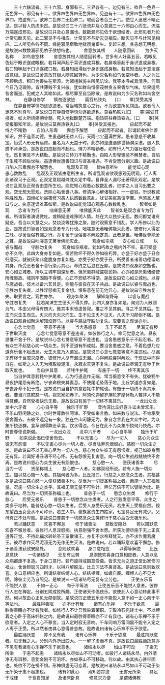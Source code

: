 <!-- { "loadSidebar": true } -->
　　三十六駃流者。三十六邪。身邪有三。三界各有一。边见有三。欲界一色界一无色界一。邪见有十二。欲界四色界四无色界四。见盗有十二。欲界四色界四无色界四。戒盗有六。欲界二色界二无色界二。取而合者合三十六。使世人迷惑不睹正见。是以智人防虑未然。是故说曰三十六驶流并及心意漏三十六邪由心而生。流溢万端遂成邪见。是故说曰并及心意漏也。数数漏邪见依于欲想结者。此邪见者乃论计常见断灭见。此二邪见不与相应。计常见不与断灭见相应。断灭见不与计常见相应。二人所见各各不同。缘是邪见牵致地狱饿鬼畜生。复起三想。贪恚想无明想。是故说曰数数漏邪见依于欲想结也。
　　舍意放其根　　人随意回转
　　为少灭名称　　如鸟舍空林
　　舍意放其根人随意回转者。世多有人好喜五音。若眼见色起于眼识遂成眼根。若耳闻声起于耳识遂成耳根。若鼻嗅香起于鼻识遂或鼻根。若口知味起于口识遂成口根。若身知细滑起于身识遂成身根。若意知法起于意法遂成意根。是故说曰舍意放其根人随意回转也。为少灭名称如鸟舍空林者。人之为过不顾后虑。积日为善失在斯须。为诸檀越施主所见讥论。我等本呼戒具清净。何图今日乃见瑕隙。皆共薄贱不复兴敬。犹如群鸟恒宿茂林贪五果香华气味。华果适尽各舍而逝。犯戒之人其喻如此。福尽罪至自当除散。是故说曰为少灭名称如鸟舍空林。
　　在静自修学　　慎勿逐欲迹
　　莫吞热铁丸　　[口　　睪]哭受其报
　　在静自修学慎勿逐欲迹者。常当端执意心之行。不为欲意所见钩连。欲者令人迷惑不别尊卑。是故说曰在静自修学慎勿逐欲迹也。莫吞热铁丸[口　　睪]哭受其报者。如火所烧痛彻骨髓。死入地狱酸楚万端。抱热铜柱吞热铁丸。[口　　睪]哭受报靡知所诉。是故说曰莫吞热铁丸[口　　睪]哭受其报也。
　　应起而不起　　恃力不精勤
　　自陷人形卑　　懈怠不解慧
　　应起而不起者。形谓起者佛伴善知识。然不造善功德。生虽遇时无益人行。天雨七宝遍满世界。愚者意惑不收其宝。恒受人形无有远虑。虽名为人无益于时。此亦如是遭遇佛世畅演深法。愚人执惑不肯承受。是故说曰应起而不起也。恃力不精勤者。如有行人气力强壮堪任受化。然复懈怠不大精勤。是故说曰恃力不精勤也。自陷人形卑懈怠不解慧者。自陷于生死不顾后世殃。虽遭佛世遭善知识与贤圣相遇。不肯受慧分别义趣。是故说曰自陷人形卑懈怠不解慧也。
　　乱观及正观　　皆由意所生
　　能觉知心观　　愚心数数乱
　　乱观及正观皆由意所生者。所谓乱观者欲观恚观无明观。行人离此诸观习于正观。正观定意超越殊胜众定中尊。自非圣人漏尽无著得此观定。是故说曰乱观及正观皆由意所生也。能觉知心观愚心数数乱者。进学之人当习出要之观。空无想无愿观。洗除心垢舍世八事。修清净心解诸相好。一一虚寂。所说教诫殊胜难及。四谛如尔昼夜修习愚人执惑数数意乱。犹甘美浆愚谓辛苦。岂须圣人擘口与之。执意迷误难革如斯。是故说曰能觉知心观愚心数数乱也。
　　智者如是观　　念者专为行
　　咄嗟意无著　　唯佛能灭此
　　智者如是观念者专为行者。所谓智者演说微吐。或畅疑遣难豫明人情。处在大众独步无侣。数问郡党谁有疑惑。吾当以大慧之火。焚烧汝等犹豫之聚。随时观察意不错乱。学人所修以此为业。是故说曰智者如是观念者专为行也。咄嗟意无著唯佛能灭此者。彼修行人得定三昧。尽舍世俗有漏之行。亦复舍于世俗善本解脱定意。此者是谁。唯佛世尊能舍之耳。是故说曰咄嗟意无著唯佛能灭此。
　　观身如空瓶　　安心如立城
　　以睿与魔战　　守胜勿复失
　　观身如空瓶者。犹如朽故之瓶内外不牢。虽可受盛亦不久停。此四大身亦复如是。恒苦败坏不得久停如彼朽弊。亦盛于好亦盛于丑会归磨灭。就彼灰聚此危脆身亦复如是。亦受于好亦受于丑。所受善者诸善功德璎珞其身。所受恶者舍于善行染污其心。命终之后浪在丘冢。是故说曰观身如空瓶也。安心如立城者。所以立城牢固深堑者。但厌患群贼盗窃民物。心亦如是厌患诸结使所缠裹故。城则牢固贼不得便。心正不邪结不得便。是故说曰安心如立城也。以睿与魔战者。伎术以备六艺具足。则能与彼自在天子共战。是故说曰以睿与魔战也。守胜勿复失者。以胜淫怒痴无复余想。恒系意在前无他异心。是故说曰守胜勿复失。取要言之。观世亦尔。
　　观身如聚沫　　解知焰野马
　　以睿与魔战　　守胜勿复失
　　犹若聚沫生生便灭不得久停。此四大身亦复如是。聚则为人散则为气。本由父母得有四大。推其本末皆虚皆寂。推之不见其前。寻之不见其后。生生而灭生生而生。灭灭而灭灭灭而生。生不见生灭不见灭。凡夫所习颠倒不寤。是故说曰观身如聚沫解知焰野马。以睿与魔战守胜勿复失。取要言之观世亦尔。
　　心念七觉意　　等意不差违
　　当舍愚惑意　　乐于不起忍
　　尽漏无有秽　　于世取灭度
　　心念七觉意等意不差违者。如彼修行之人。修习觉意之法。昼夜思惟不舍于怀。是故说曰心念七觉意等意不差违也。当舍愚惑意乐于不起忍者。若有众生不起慈心向一切众生。则不至道有所成就。要当舍愚惑之意。不着色想乃应道真乐舍不起法忍。无生灭意乃入道室。是故说曰心念七觉意等意不差违也。尽漏无有秽于世取灭度者。彼修行人尽有漏成无漏。心得解脱睿得解脱。于现法中而得自在。如斯之人入无为境取般泥洹。永寂永灭更不复生。是故说曰尽漏无有秽于世取灭度也。
　　当自护其意　　若牦牛护尾
　　有施于一切　　终不离其乐
　　当自护其意若牦牛护尾者。心为行道造作无端。常当摄意使不有失。犹彼牦牛昼夜护尾恐有断绝。宁丧命根失其妻息。不使尾毛坠落于地。比丘学道亦复如是。宁丧身命不犯于戒。是故说曰当自护其意若牦牛护尾也。有施于一切终不离其乐者。要当兴意愍慈一切。视怨家如赤子。阿须伦迦留罗旃陀罗摩休勒人若非人不能得其便。自然受福快乐无极。是故说曰有施于一切终不离其乐。
　　一龙出众龙　　龙中六牙者
　　心心自平等　　独乐于旷野
　　昔拘深比丘好喜斗讼未曾欢乐。不乐山野闲静之处。尔时世尊数往呵谏。不受如来言教。如来数与说法。不肯承受便舍而去。去彼不远见有一象。独在空山闲静无为。象自念言我在大众中时。为众象所挠逐群。食草则得弊恶草食。饮水得浊。今日在此不为众象所挠何乃快哉。尔时世尊便说斯偈。
　　一龙出众龙　　龙中六牙者
　　心心自平等　　独乐于旷野
　　如来说此偈已便舍而去。
　　不以无害心　　尽为一切人
　　慈心为众生　　彼无有怨恨
　　不以无害心尽为一切人者。尽当除弃怨憎恨心。慈愍一切众生之类。是故说曰不以无害心尽为一切人也。慈心为众生彼无有怨恨者。视己如彼身而无有异。若闻好语丑语不经心怀。无有怨恨无复害意。向一切众生战战兢兢终不舍离。是故说曰慈心为众生彼无有怨恨也。
　　慈心愍一人　　便获诸善本
　　尽当为一切　　贤圣称福上
　　慈心愍一人者。如佛契经所说。若有人施一切众生。加以慈心施一人者。其福何者为多。比丘报曰。行慈之人愍念众生者。其福甚多是故说曰慈心愍一人便获诸善本也。尽当为一切贤圣称福上者。惠施一人其福难量。况施一切众生之类乎。其福无限无量不可称计。巨亿万倍不可以譬喻为比。是故说曰。尽当为一切贤圣称福上也。
　　普慈于一切　　愍念众生类
　　修行于慈心　　后受无极乐
　　普慈于一切愍念众生类者。人之行慈发意平等。众生之类多于地种。能普慈心愍一切众生者。后受人身受乐无厌。若生天上受福自然。视东望西玉女营从不可称计。若生人中。豪族富贵生四姓家。七宝具足无有减少。父母真正不处卑贱。是故说曰普慈于一切愍念众生类修行于慈心后受无极乐也。
　　若以踊跃意　　欢喜不懈怠
　　修于诸善法　　获致安隐处
　　若以踊跃意欢喜不懈怠者。彼修行人息淫怒痴。执意刚强不舍本愿。所获功德尽施于无上正真道等正觉。不待此福求转轮圣王粟散诸王。亦复不求帝释梵天。亦不求作魔若魔王。彼尽求作灭尽泥洹无为无作无生灭法。是故说曰。若以踊跃意欢喜不懈怠。修于诸善法获致安隐处。
　　息则致欢喜　　身口意相应
　　以得等解脱　　比丘息意快
　　一切诸结尽　　无复有尘劳
　　息则致欢喜身口意相应者。人意以息众病都废不复造。于身口意行。若布施持戒摄意受斋。皆求无为之道正使出家修习福业。舍世辩聪习四辩才。以得八解脱法。比丘习法不离贤圣。是故说曰息则致欢喜。身口意相应也。所谓结者结缚人心。结结相缠。如蛾自裹。缠缚人心不见大明。除彼尘劳乃自照见。是故说曰一切诸结尽无复有尘劳也。
　　正使五乐音　　不能悦人意
　　不如一正心　　向于平等法
　　正使五乐音不能悦人意者。彼修行人志在禅定。分别五阴成败所趣。正使诸天作倡伎乐。欲使此人心意动转此事不然。何以故由心正见无颠倒故。是故说曰正使五乐音不能悦人意不如一正心向于平等法也。
　　最胜得善眠　　亦不计有我
　　诸有心乐禅　　不乐于欲意
　　最胜得善眠亦不计有我者。如修行人不计吾我染着荣职。宁取冷石宛转土中。不以缚着之心卧于高床帏帐之内。是故说曰最胜得善眠亦不计有我也。诸有心乐禅不乐于欲意者。入定之人心不移变。当入定时寂无音响。千车同响万雷同震不能令入定之人离于正受。所以然者由其心意得普慈故。是故说曰诸有心乐禅不乐于欲意。
　　最胜踊跃意　　亦不见有我
　　诸有心乐禅　　不乐于欲意
　　最胜踊跃意者。见无我之人。分别内外所出四大。一一解了虚而不真。是故说曰最胜踊跃意亦不见有我诸有心乐禅不乐于欲意也。
　　诸结永以尽　　如山不可动
　　于染无所染　　于恚不起恚
　　诸结永以尽如山不可动者。如彼行人诸结永尽。内外清净无有瑕秽。意犹金刚不可沮坏。亦如泰山不可移动。何以故。由其执心甚牢固也。处欲不污在祸不惧。形神俱虚无可恋着。是故说曰诸结永以尽如山不可动于染无所染于恚不起恚也。
　　诸有如此心　　焉知苦踪迹
　　无害无所染　　具足于戒律
　　于食自知足　　及诸床卧具
　　修意求方便　　是谓诸佛教
